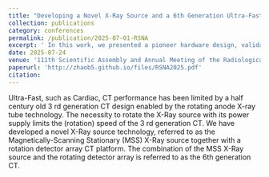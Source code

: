 ```yaml
---
title: "Developing a Novel X-Ray Source and a 6th Generation Ultra-Fast and General-Purpose CT (Abstract Accepted)"
collection: publications
category: conferences
permalink: /publication/2025-07-01-RSNA
excerpt: ' In this work, we presented a pioneer hardware design, validation, testing, and optimization of an ultra-fast, game-changing CT imaging platform that integrates cutting-edge advancements to transform the landscape of medical diagnostics.'
date: 2025-07-24
venue: '111th Scientific Assembly and Annual Meeting of the Radiological Society of North America (RSNA)'
paperurl: 'http://zhaob5.github.io/files/RSNA2025.pdf'
citation:
---
```


Ultra-Fast, such as Cardiac, CT performance has been limited by a half century old 3 rd generation CT design enabled by the rotating anode X-ray tube technology. The necessity to rotate the X-Ray source with its power supply limits the (rotation) speed of the 3 rd generation CT. We have developed a novel X-Ray source technology, referred to as the Magnetically-Scanning Stationary (MSS) X-Ray source together with a rotation detector array CT platform. The combination of the MSS X-Ray source and the rotating detector array is referred to as the 6th generation CT.